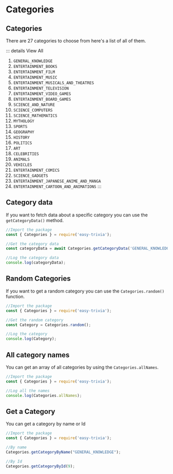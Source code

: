 # Categories

## Categories
There are 27 categories to choose from here's a list of all of them.

::: details View All
  1. `GENERAL_KNOWLEDGE`
2. `ENTERTAINMENT_BOOKS`
3. `ENTERTAINMENT_FILM`
4. `ENTERTAINMENT_MUSIC`
5. `ENTERTAINMENT_MUSICALS_AND_THEATRES`
6. `ENTERTAINMENT_TELEVISION`
7. `ENTERTAINMENT_VIDEO_GAMES`
8. `ENTERTAINMENT_BOARD_GAMES`
9. `SCIENCE_AND_NATURE`
10. `SCIENCE_COMPUTERS`
11. `SCIENCE_MATHEMATICS`
12. `MYTHOLOGY`
13. `SPORTS`
14. `GEOGRAPHY`
15. `HISTORY`
16. `POLITICS`
17. `ART`
18. `CELEBRITIES`
19. `ANIMALS`
20. `VEHICLES`
21. `ENTERTAINMENT_COMICS`
22. `SCIENCE_GADGETS`
23. `ENTERTAINMENT_JAPANESE_ANIME_AND_MANGA`
24. `ENTERTAINMENT_CARTOON_AND_ANIMATIONS`
:::

## Category data
If you want to fetch data about a specific category you can use the `getCategoryData()` method.

<!-- eslint-skip -->
```js
//Import the package
const { Categories } = require('easy-trivia');

//Get the category data
const categoryData = await Categories.getCategoryData('GENERAL_KNOWLEDGE');

//Log the category data
console.log(categoryData);
```

## Random Categories
If you want to get a random category you can use the `Categories.random()` function.

<!-- eslint-skip -->
```js
//Import the package
const { Categories } = require('easy-trivia');

//Get the random category
const Category = Categories.random();

//Log the category
console.log(Category);
```

## All category names
You can get an array of all categories by using the `Categories.allNames`.

<!-- eslint-skip -->
```js
//Import the package
const { Categories } = require('easy-trivia');

//Log all the names
console.log(Categories.allNames);
```
## Get a Category
You can get a category by name or Id

<!-- eslint-skip -->
```js
//Import the package
const { Categories } = require('easy-trivia');

//By name
Categories.getCategoryByName("GENERAL_KNOWLEDGE");

//By Id
Categories.getCategoryById(9);
```